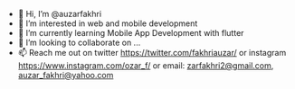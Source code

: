 - 👋 Hi, I’m @auzarfakhri
- 👀 I’m interested in web and mobile development
- 🌱 I’m currently learning Mobile App Development with flutter
- 💞️ I’m looking to collaborate on ...
- 📫 Reach me out on twitter https://twitter.com/fakhriauzar/ or instagram https://www.instagram.com/ozar_f/
     or email: zarfakhri2@gmail.com, auzar_fakhri@yahoo.com

<!---
auzarfakhri/auzarfakhri is a ✨ special ✨ repository because its `README.md` (this file) appears on your GitHub profile.
You can click the Preview link to take a look at your changes.
--->
